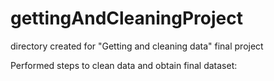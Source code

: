# gettingAndCleaningProject
directory created for "Getting and cleaning data" final project

Performed steps to clean data and obtain final dataset:

